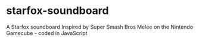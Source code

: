 # starfox-soundboard
A Starfox soundboard Inspired by Super Smash Bros Melee on the Nintendo Gamecube - coded in JavaScript
